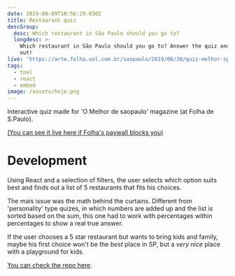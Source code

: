 ```yaml
---
date: 2019-08-09T10:56:29.030Z
title: Restaurant quiz
descGroup:
  desc: Which restaurant in São Paulo should you go to?
  longdesc: >-
    Which restaurant in São Paulo should you go to? Answer the quiz and find
    out!
live: 'https://arte.folha.uol.com.br/saopaulo/2019/06/30/quiz-melhor-sp/'
tags:
  - tool
  - react
  - embed
image: /assets/hoje.png
---
```

Interactive quiz made for 'O Melhor de saopaulo' magazine (at Folha de S.Paulo).

[(You can see it live here if Folha's paywall blocks you)](https://arte.folha.uol.com.br/saopaulo/2019/06/30/quiz-melhor-sp/)

# Development

Using React and a selection of filters, the user selects which option suits best and finds out a list of 5 restaurants that fits his choices.

The mais issue was the math behind the curtains. Different from 'personality' type quizes, in which numbers are added up and the list is sorted based on the sum, this one had to work with percentages within percentages to show a real true answer.

If the user chooses a 5 star restaurant but wants to bring kids and family, maybe his first choice won't be the _best_ place in SP, but a _very nice_ place with a playground for kids.

[You can check the repo here](https://github.com/angelod1as/quiz-folha).
